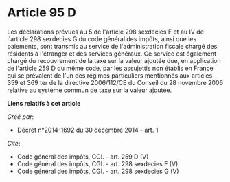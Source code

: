 # Article 95 D

Les déclarations prévues au 5 de l'article 298 sexdecies F et au IV de l'article 298 sexdecies G du code général des impôts,
ainsi que les paiements, sont transmis au service de l'administration fiscale chargé des résidents à l'étranger et des
services généraux. Ce service est également chargé du recouvrement de la taxe sur la valeur ajoutée due, en application de
l'article 259 D du même code, par les assujettis non établis en France qui se prévalent de l'un des régimes particuliers
mentionnés aux articles 359 et 369 ter de la directive 2006/112/CE du Conseil du 28 novembre 2006 relative au système commun
de taxe sur la valeur ajoutée.

**Liens relatifs à cet article**

_Créé par_:

  - Décret n°2014-1692 du 30 décembre 2014 - art. 1

_Cite_:

  - Code général des impôts, CGI. - art. 259 D (V)
  - Code général des impôts, CGI. - art. 298 sexdecies F (V)
  - Code général des impôts, CGI. - art. 298 sexdecies G (V)
